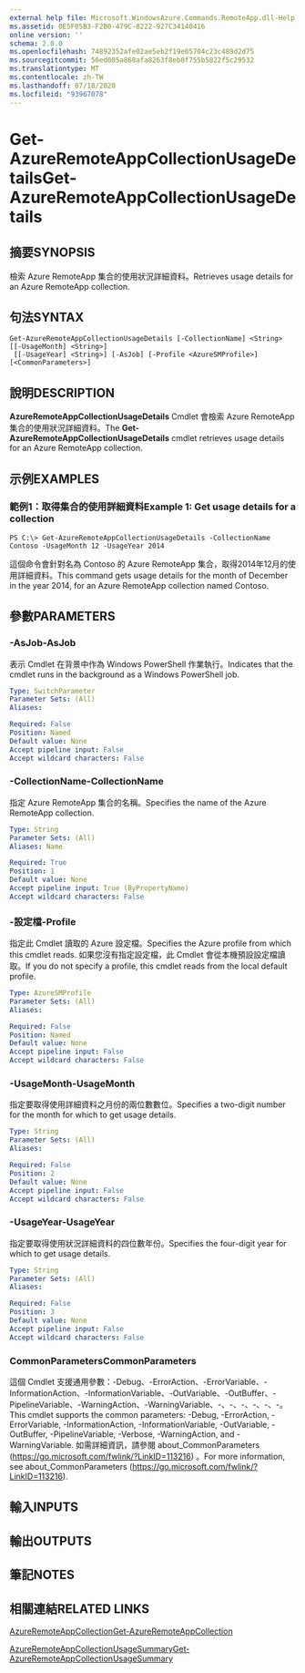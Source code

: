 ```yaml
---
external help file: Microsoft.WindowsAzure.Commands.RemoteApp.dll-Help.xml
ms.assetid: 0E5F05B3-F2B0-479C-8222-927C34140416
online version: ''
schema: 2.0.0
ms.openlocfilehash: 74892352afe02ae5eb2f19e05704c23c489d2d75
ms.sourcegitcommit: 56ed085a868afa8263f8eb0f755b5822f5c29532
ms.translationtype: MT
ms.contentlocale: zh-TW
ms.lasthandoff: 07/18/2020
ms.locfileid: "93967078"
---
```

# <span data-ttu-id="57b1c-101">Get-AzureRemoteAppCollectionUsageDetails</span><span class="sxs-lookup"><span data-stu-id="57b1c-101">Get-AzureRemoteAppCollectionUsageDetails</span></span>

## <span data-ttu-id="57b1c-102">摘要</span><span class="sxs-lookup"><span data-stu-id="57b1c-102">SYNOPSIS</span></span>
<span data-ttu-id="57b1c-103">檢索 Azure RemoteApp 集合的使用狀況詳細資料。</span><span class="sxs-lookup"><span data-stu-id="57b1c-103">Retrieves usage details for an Azure RemoteApp collection.</span></span>

## <span data-ttu-id="57b1c-104">句法</span><span class="sxs-lookup"><span data-stu-id="57b1c-104">SYNTAX</span></span>

```
Get-AzureRemoteAppCollectionUsageDetails [-CollectionName] <String> [[-UsageMonth] <String>]
 [[-UsageYear] <String>] [-AsJob] [-Profile <AzureSMProfile>] [<CommonParameters>]
```

## <span data-ttu-id="57b1c-105">說明</span><span class="sxs-lookup"><span data-stu-id="57b1c-105">DESCRIPTION</span></span>
<span data-ttu-id="57b1c-106">**AzureRemoteAppCollectionUsageDetails** Cmdlet 會檢索 Azure RemoteApp 集合的使用狀況詳細資料。</span><span class="sxs-lookup"><span data-stu-id="57b1c-106">The **Get-AzureRemoteAppCollectionUsageDetails** cmdlet retrieves usage details for an Azure RemoteApp collection.</span></span>

## <span data-ttu-id="57b1c-107">示例</span><span class="sxs-lookup"><span data-stu-id="57b1c-107">EXAMPLES</span></span>

### <span data-ttu-id="57b1c-108">範例1：取得集合的使用詳細資料</span><span class="sxs-lookup"><span data-stu-id="57b1c-108">Example 1: Get usage details for a collection</span></span>
```
PS C:\> Get-AzureRemoteAppCollectionUsageDetails -CollectionName Contoso -UsageMonth 12 -UsageYear 2014
```

<span data-ttu-id="57b1c-109">這個命令會針對名為 Contoso 的 Azure RemoteApp 集合，取得2014年12月的使用詳細資料。</span><span class="sxs-lookup"><span data-stu-id="57b1c-109">This command gets usage details for the month of December in the year 2014, for an Azure RemoteApp collection named Contoso.</span></span>

## <span data-ttu-id="57b1c-110">參數</span><span class="sxs-lookup"><span data-stu-id="57b1c-110">PARAMETERS</span></span>

### <span data-ttu-id="57b1c-111">-AsJob</span><span class="sxs-lookup"><span data-stu-id="57b1c-111">-AsJob</span></span>
<span data-ttu-id="57b1c-112">表示 Cmdlet 在背景中作為 Windows PowerShell 作業執行。</span><span class="sxs-lookup"><span data-stu-id="57b1c-112">Indicates that the cmdlet runs in the background as a Windows PowerShell job.</span></span>

```yaml
Type: SwitchParameter
Parameter Sets: (All)
Aliases: 

Required: False
Position: Named
Default value: None
Accept pipeline input: False
Accept wildcard characters: False
```

### <span data-ttu-id="57b1c-113">-CollectionName</span><span class="sxs-lookup"><span data-stu-id="57b1c-113">-CollectionName</span></span>
<span data-ttu-id="57b1c-114">指定 Azure RemoteApp 集合的名稱。</span><span class="sxs-lookup"><span data-stu-id="57b1c-114">Specifies the name of the Azure RemoteApp collection.</span></span>

```yaml
Type: String
Parameter Sets: (All)
Aliases: Name

Required: True
Position: 1
Default value: None
Accept pipeline input: True (ByPropertyName)
Accept wildcard characters: False
```

### <span data-ttu-id="57b1c-115">-設定檔</span><span class="sxs-lookup"><span data-stu-id="57b1c-115">-Profile</span></span>
<span data-ttu-id="57b1c-116">指定此 Cmdlet 讀取的 Azure 設定檔。</span><span class="sxs-lookup"><span data-stu-id="57b1c-116">Specifies the Azure profile from which this cmdlet reads.</span></span>
<span data-ttu-id="57b1c-117">如果您沒有指定設定檔，此 Cmdlet 會從本機預設設定檔讀取。</span><span class="sxs-lookup"><span data-stu-id="57b1c-117">If you do not specify a profile, this cmdlet reads from the local default profile.</span></span>

```yaml
Type: AzureSMProfile
Parameter Sets: (All)
Aliases: 

Required: False
Position: Named
Default value: None
Accept pipeline input: False
Accept wildcard characters: False
```

### <span data-ttu-id="57b1c-118">-UsageMonth</span><span class="sxs-lookup"><span data-stu-id="57b1c-118">-UsageMonth</span></span>
<span data-ttu-id="57b1c-119">指定要取得使用詳細資料之月份的兩位數數位。</span><span class="sxs-lookup"><span data-stu-id="57b1c-119">Specifies a two-digit number for the month for which to get usage details.</span></span>

```yaml
Type: String
Parameter Sets: (All)
Aliases: 

Required: False
Position: 2
Default value: None
Accept pipeline input: False
Accept wildcard characters: False
```

### <span data-ttu-id="57b1c-120">-UsageYear</span><span class="sxs-lookup"><span data-stu-id="57b1c-120">-UsageYear</span></span>
<span data-ttu-id="57b1c-121">指定要取得使用狀況詳細資料的四位數年份。</span><span class="sxs-lookup"><span data-stu-id="57b1c-121">Specifies the four-digit year for which to get usage details.</span></span>

```yaml
Type: String
Parameter Sets: (All)
Aliases: 

Required: False
Position: 3
Default value: None
Accept pipeline input: False
Accept wildcard characters: False
```

### <span data-ttu-id="57b1c-122">CommonParameters</span><span class="sxs-lookup"><span data-stu-id="57b1c-122">CommonParameters</span></span>
<span data-ttu-id="57b1c-123">這個 Cmdlet 支援通用參數：-Debug、-ErrorAction、-ErrorVariable、-InformationAction、-InformationVariable、-OutVariable、-OutBuffer、-PipelineVariable、-WarningAction、-WarningVariable、-、-、-、-、-、-。</span><span class="sxs-lookup"><span data-stu-id="57b1c-123">This cmdlet supports the common parameters: -Debug, -ErrorAction, -ErrorVariable, -InformationAction, -InformationVariable, -OutVariable, -OutBuffer, -PipelineVariable, -Verbose, -WarningAction, and -WarningVariable.</span></span> <span data-ttu-id="57b1c-124">如需詳細資訊，請參閱 about_CommonParameters (https://go.microsoft.com/fwlink/?LinkID=113216) 。</span><span class="sxs-lookup"><span data-stu-id="57b1c-124">For more information, see about_CommonParameters (https://go.microsoft.com/fwlink/?LinkID=113216).</span></span>

## <span data-ttu-id="57b1c-125">輸入</span><span class="sxs-lookup"><span data-stu-id="57b1c-125">INPUTS</span></span>

## <span data-ttu-id="57b1c-126">輸出</span><span class="sxs-lookup"><span data-stu-id="57b1c-126">OUTPUTS</span></span>

## <span data-ttu-id="57b1c-127">筆記</span><span class="sxs-lookup"><span data-stu-id="57b1c-127">NOTES</span></span>

## <span data-ttu-id="57b1c-128">相關連結</span><span class="sxs-lookup"><span data-stu-id="57b1c-128">RELATED LINKS</span></span>

[<span data-ttu-id="57b1c-129">AzureRemoteAppCollection</span><span class="sxs-lookup"><span data-stu-id="57b1c-129">Get-AzureRemoteAppCollection</span></span>](./Get-AzureRemoteAppCollection.md)

[<span data-ttu-id="57b1c-130">AzureRemoteAppCollectionUsageSummary</span><span class="sxs-lookup"><span data-stu-id="57b1c-130">Get-AzureRemoteAppCollectionUsageSummary</span></span>](./Get-AzureRemoteAppCollectionUsageSummary.md)


